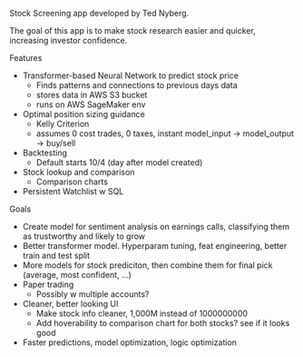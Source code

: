 Stock Screening app developed by Ted Nyberg.

The goal of this app is to make stock research easier and quicker, increasing investor confidence.

Features
  - Transformer-based Neural Network to predict stock price
      - Finds patterns and connections to previous days data
      - stores data in AWS S3 bucket
      - runs on AWS SageMaker env
  - Optimal position sizing guidance
      - Kelly Criterion
      - assumes 0 cost trades, 0 taxes, instant model_input -> model_output -> buy/sell   
  - Backtesting
      - Default starts 10/4 (day after model created) 
  - Stock lookup and comparison
      - Comparison charts
  - Persistent Watchlist w SQL

Goals
  - Create model for sentiment analysis on earnings calls, classifying them as trustworthy and likely to grow
  - Better transformer model. Hyperparam tuning, feat engineering, better train and test split
  - More models for stock prediciton, then combine them for final pick (average, most confident, ...)
  - Paper trading
      - Possibly w multiple accounts? 
  - Cleaner, better looking UI
      - Make stock info cleaner, 1,000M instead of 1000000000
      - Add hoverability to comparison chart for both stocks? see if it looks good
  - Faster predictions, model optimization, logic optimization 

